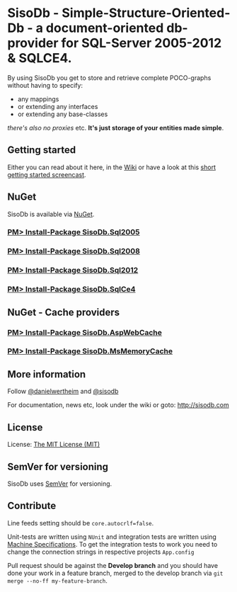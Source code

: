 # SisoDb - Simple-Structure-Oriented-Db - a document-oriented db-provider for SQL-Server 2005-2012 & SQLCE4.

By using SisoDb you get to store and retrieve complete POCO-graphs without having to specify:

* any mappings
* or extending any interfaces 
* or extending any base-classes

_there's also no proxies_ etc. **It's just storage of your entities made simple**.

## Getting started
Either you can read about it here, in the [Wiki](https://github.com/danielwertheim/SisoDb-Provider/wiki/getting-started) or have a look at this [short getting started screencast](http://vimeo.com/41374802).

## NuGet
SisoDb is available via [NuGet](http://nuget.org/packages?q=sisodb).

### [PM> Install-Package SisoDb.Sql2005](http://nuget.org/packages/SisoDb.Sql2005)

### [PM> Install-Package SisoDb.Sql2008](http://nuget.org/packages/SisoDb.Sql2008)

### [PM> Install-Package SisoDb.Sql2012](http://nuget.org/packages/SisoDb.Sql2012)

### [PM> Install-Package SisoDb.SqlCe4](http://nuget.org/packages/SisoDb.SqlCe4)

## NuGet - Cache providers

### [PM> Install-Package SisoDb.AspWebCache](http://nuget.org/packages/SisoDb.AspWebCache)

### [PM> Install-Package SisoDb.MsMemoryCache](http://nuget.org/packages/SisoDb.MsMemoryCache)

## More information
Follow [@danielwertheim](http://twitter.com/danielwertheim) and [@sisodb](http://twitter.com/sisodb)

For documentation, news etc, look under the wiki or goto: http://sisodb.com

## License
License: [The MIT License (MIT)](http://www.opensource.org/licenses/mit-license.php)

## SemVer for versioning
SisoDb uses [SemVer](http://semver.org) for versioning.

## Contribute
Line feeds setting should be `core.autocrlf=false`.

Unit-tests are written using `NUnit` and integration tests are written using [Machine Specifications](https://github.com/machine/machine.specifications). To get the integration tests to work you need to change the connection strings in respective projects `App.config`

Pull request should be against the **Develop branch** and you should have done your work in a feature branch, merged to the develop branch via `git merge --no-ff my-feature-branch`.